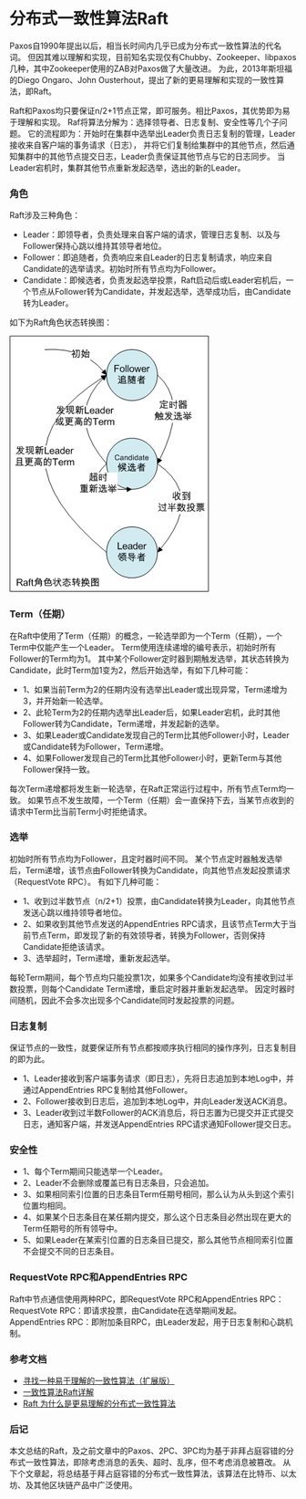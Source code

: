 # 分布式一致性算法Raft

Paxos自1990年提出以后，相当长时间内几乎已成为分布式一致性算法的代名词。
但因其难以理解和实现，目前知名实现仅有Chubby、Zookeeper、libpaxos几种，其中Zookeeper使用的ZAB对Paxos做了大量改进。
为此，2013年斯坦福的Diego Ongaro、John Ousterhout，提出了新的更易理解和实现的一致性算法，即Raft。

Raft和Paxos均只要保证n/2+1节点正常，即可服务。相比Paxos，其优势即为易于理解和实现。
Raf将算法分解为：选择领导者、日志复制、安全性等几个子问题。
它的流程即为：开始时在集群中选举出Leader负责日志复制的管理，Leader接收来自客户端的事务请求（日志），
并将它们复制给集群中的其他节点，然后通知集群中的其他节点提交日志，Leader负责保证其他节点与它的日志同步。
当Leader宕机时，集群其他节点重新发起选举，选出的新的Leader。

### 角色

Raft涉及三种角色：
* Leader：即领导者，负责处理来自客户端的请求，管理日志复制、以及与Follower保持心跳以维持其领导者地位。
* Follower：即追随者，负责响应来自Leader的日志复制请求，响应来自Candidate的选举请求。初始时所有节点均为Follower。
* Candidate：即候选者，负责发起选举投票，Raft启动后或Leader宕机后，一个节点从Follower转为Candidate，并发起选举，选举成功后，由Candidate转为Leader。

如下为Raft角色状态转换图：

![](status.png)

### Term（任期）

在Raft中使用了Term（任期）的概念，一轮选举即为一个Term（任期），一个Term中仅能产生一个Leader。
Term使用连续递增的编号表示，初始时所有Follower的Term均为1。
其中某个Follower定时器到期触发选举，其状态转换为Candidate，此时Term加1变为2，然后开始选举，有如下几种可能：

* 1、如果当前Term为2的任期内没有选举出Leader或出现异常，Term递增为3，并开始新一轮选举。
* 2、此轮Term为2的任期内选举出Leader后，如果Leader宕机，此时其他Follower转为Candidate，Term递增，并发起新的选举。
* 3、如果Leader或Candidate发现自己的Term比其他Follower小时，Leader或Candidate转为Follower，Term递增。
* 4、如果Follower发现自己的Term比其他Follower小时，更新Term与其他Follower保持一致。

每次Term递增都将发生新一轮选举，在Raft正常运行过程中，所有节点Term均一致。
如果节点不发生故障，一个Term（任期）会一直保持下去，当某节点收到的请求中Term比当前Term小时拒绝请求。

### 选举

初始时所有节点均为Follower，且定时器时间不同。
某个节点定时器触发选举后，Term递增，该节点由Follower转换为Candidate，向其他节点发起投票请求（RequestVote RPC）。
有如下几种可能：

* 1、收到过半数节点（n/2+1）投票，由Candidate转换为Leader，向其他节点发送心跳以维持领导者地位。
* 2、如果收到其他节点发送的AppendEntries RPC请求，且该节点Term大于当前节点Term，即发现了新的有效领导者，转换为Follower，否则保持Candidate拒绝该请求。
* 3、选举超时，Term递增，重新发起选举。

每轮Term期间，每个节点均只能投票1次，如果多个Candidate均没有接收到过半数投票，则每个Candidate Term递增，重启定时器并重新发起选举。
因定时器时间随机，因此不会多次出现多个Candidate同时发起投票的问题。

### 日志复制

保证节点的一致性，就要保证所有节点都按顺序执行相同的操作序列，日志复制目的即为此。

* 1、Leader接收到客户端事务请求（即日志），先将日志追加到本地Log中，并通过AppendEntries RPC复制给其他Follower。
* 2、Follower接收到日志后，追加到本地Log中，并向Leader发送ACK消息。
* 3、Leader收到过半数Follower的ACK消息后，将日志置为已提交并正式提交日志，通知客户端，并发送AppendEntries RPC请求通知Follower提交日志。

### 安全性

* 1、每个Term期间只能选举一个Leader。
* 2、Leader不会删除或覆盖已有日志条目，只会追加。
* 3、如果相同索引位置的日志条目Term任期号相同，那么认为从头到这个索引位置均相同。
* 4、如果某个日志条目在某任期内提交，那么这个日志条目必然出现在更大的Term任期号的所有领导中。
* 5、如果Leader在某索引位置的日志条目已提交，那么其他节点相同索引位置不会提交不同的日志条目。

### RequestVote RPC和AppendEntries RPC

Raft中节点通信使用两种RPC，即RequestVote RPC和AppendEntries RPC：
RequestVote RPC：即请求投票，由Candidate在选举期间发起。
AppendEntries RPC：即附加条目RPC，由Leader发起，用于日志复制和心跳机制。

### 参考文档

* [寻找一种易于理解的一致性算法（扩展版）](https://github.com/maemual/raft-zh_cn/blob/master/raft-zh_cn.md)
* [一致性算法Raft详解](http://www.solinx.co/archives/415?utm_source=tuicool&utm_medium=referral)
* [Raft 为什么是更易理解的分布式一致性算法](https://www.cnblogs.com/mindwind/p/5231986.html)

### 后记

本文总结的Raft，及之前文章中的Paxos、2PC、3PC均为基于非拜占庭容错的分布式一致性算法，即除考虑消息的丢失、超时、乱序，但不考虑消息被篡改。
从下个文章起，将总结基于拜占庭容错的分布式一致性算法，该算法在比特币、以太坊、及其他区块链产品中广泛使用。